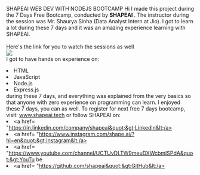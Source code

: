 SHAPEAI WEB DEV WITH NODEJS BOOTCAMP
Hi I made this project during the 7 Days Free Bootcamp, conducted by <b> SHAPEAI </b>. The instructor during the session was Mr. Shaurya Sinha (Data Analyst Intern at Jio). I got to learn a lot during these 7 days and it was an amazing experience learning with SHAPEAI. <br><br>Here's the link for you to watch the sessions as well<br> <a href="https://www.youtube.com/playlist?list=PL7zl8TDRnbul748Yq6CTEnUzUfGE26AOA"> <img src="https://github.com/ShapeAI/PYTHON-AND-DATA- ANALYTICS/blob/main/JavaScriptandNodejs.png"> </a> <br>I got to have hands on experience on: <li>HTML <li>JavaScript <li>Node.js <li>Express.js <br>during these 7 days, and everything was explained from the very basics so that anyone with zero experience on programming can learn. I enjoyed these 7 days, you can as well. To register for next free 7 days bootcamp, visit: www.shapeai.tech or follow SHAPEAI on: <li><a href= "https://in.linkedin.com/company/shapeai&quot;&gt;LinkedIn&lt;/a> <li><a href= "https://www.instagram.com/shape.ai/?hl=en&quot;&gt;Instagram&lt;/a> <li><a href= "https://www.youtube.com/channel/UCTUvDLTW9meuDXWcbmISPdA&quot;&gt;YouTu be</a> <li><a href= "https://github.com/shapeai&quot;&gt;GitHub&lt;/a>
